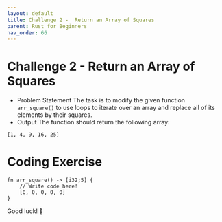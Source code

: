 ```yaml
---
layout: default
title: Challenge 2 -  Return an Array of Squares
parent: Rust for Beginners
nav_order: 66
---
```


# Challenge 2 -  Return an Array of Squares

- Problem Statement 
The task is to modify the given function `arr_square()` to use loops to iterate over an array and replace all of its elements by their squares.
- Output 
The function should return the following array:
```
[1, 4, 9, 16, 25]

```

# Coding Exercise 

```
fn arr_square() -> [i32;5] {
    // Write code here!
    [0, 0, 0, 0, 0]
}

```

Good luck! 🤞
